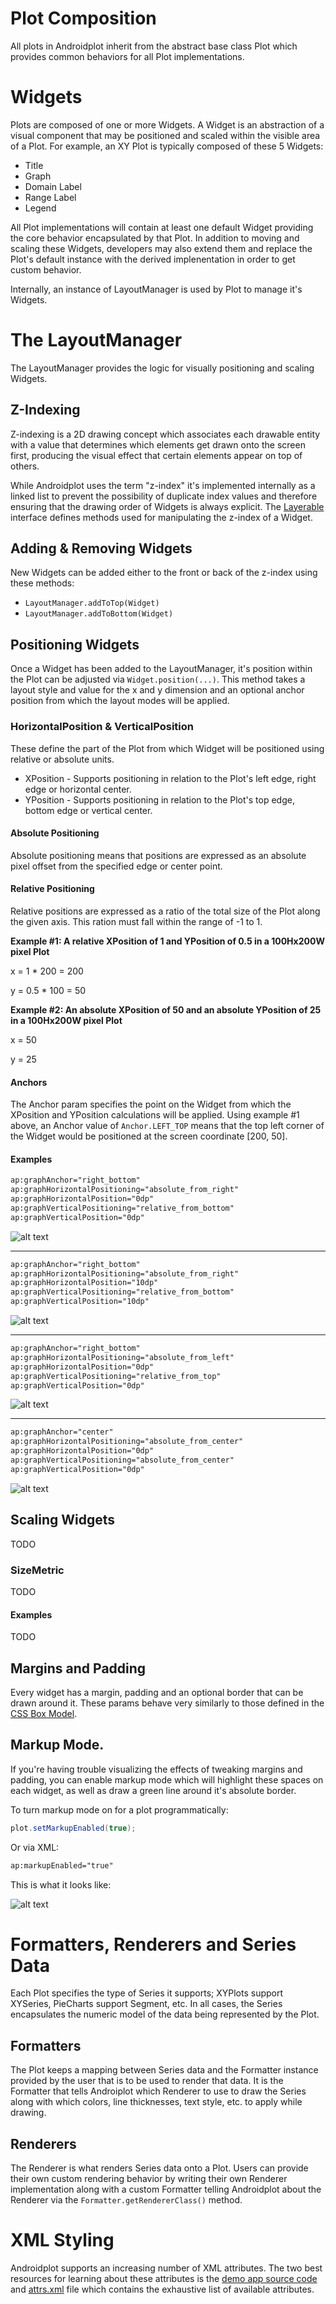 # Plot Composition
All plots in Androidplot inherit from the abstract base class Plot which provides common behaviors
for all Plot implementations.

# Widgets
Plots are composed of one or more Widgets.  A Widget is an abstraction of a visual
component that may be positioned and scaled within the visible area of a Plot.  For example,
an XY Plot is typically composed of these 5 Widgets:

* Title
* Graph
* Domain Label
* Range Label
* Legend

All Plot implementations will contain at least one default Widget providing the core
behavior encapsulated by that Plot.  In addition to moving and scaling these Widgets, developers may
also extend them and replace the Plot's default instance with the derived implenentation in order to 
get custom behavior.

Internally, an instance of LayoutManager is used by Plot to manage it's Widgets.

# The LayoutManager
The LayoutManager provides the logic for visually positioning and scaling Widgets.  

## Z-Indexing
Z-indexing is a 2D drawing concept which associates each drawable entity with a value that determines
which elements get drawn onto the screen first, producing the visual effect that certain elements appear
on top of others.

While Androidplot uses the term "z-index" it's implemented internally as a linked list to prevent the possibility
of duplicate index values and therefore ensuring that the drawing order of Widgets is always explicit.
The [Layerable](../androidplot-core/src/main/java/com/androidplot/util/Layerable.java) interface 
defines methods used for manipulating the z-index of a Widget.

## Adding & Removing Widgets
New Widgets can be added either to the front or back of the z-index using these methods:

* `LayoutManager.addToTop(Widget)`
* `LayoutManager.addToBottom(Widget)`

## Positioning Widgets
Once a Widget has been added to the LayoutManager, it's position within the Plot can be adjusted via
`Widget.position(...)`. This method takes a layout style and value for the x and y dimension and an
optional anchor position from which the layout modes will be applied.

### HorizontalPosition & VerticalPosition
These define the part of the Plot from which Widget will be positioned using relative or absolute units.   

* XPosition - Supports positioning in relation to the Plot's left edge, right edge or horizontal center.
* YPosition - Supports positioning in relation to the Plot's top edge, bottom edge or vertical center.


#### Absolute Positioning
Absolute positioning means that positions are expressed as an absolute pixel offset from the specified 
edge or center point. 

#### Relative Positioning
Relative positions are expressed as a ratio of the total size of the Plot along the given axis.  This
ration must fall within the range of -1 to 1.

**Example #1: A relative XPosition of 1 and YPosition of 0.5 in a 100Hx200W pixel Plot**

x = 1 * 200 = 200

y = 0.5 * 100 = 50

**Example #2: An absolute XPosition of 50 and an absolute YPosition of 25 in a 100Hx200W pixel Plot**

x = 50

y = 25

#### Anchors
The Anchor param specifies the point on the Widget from which the XPosition and YPosition calculations will be applied.
Using example #1 above, an Anchor value of `Anchor.LEFT_TOP` means that  the top left corner of the Widget
would be positioned at the screen coordinate [200, 50].

#### Examples
```xml
ap:graphAnchor="right_bottom"
ap:graphHorizontalPositioning="absolute_from_right"
ap:graphHorizontalPosition="0dp"
ap:graphVerticalPositioning="relative_from_bottom"
ap:graphVerticalPosition="0dp"
```
![alt text](images/positioning/bottom-right-absolute.png "bottom-right-absolute")
***
```xml
ap:graphAnchor="right_bottom"
ap:graphHorizontalPositioning="absolute_from_right"
ap:graphHorizontalPosition="10dp"
ap:graphVerticalPositioning="relative_from_bottom"
ap:graphVerticalPosition="10dp"
```
![alt text](images/positioning/bottom-right-absolute-with-offset.png "bottom-right-absolute-with-offset")
***
```xml
ap:graphAnchor="right_bottom"
ap:graphHorizontalPositioning="absolute_from_left"
ap:graphHorizontalPosition="0dp"
ap:graphVerticalPositioning="relative_from_top"
ap:graphVerticalPosition="0dp"
```
![alt text](images/positioning/top-left-absolute.png "top-left-absolute")
***
```xml
ap:graphAnchor="center"
ap:graphHorizontalPositioning="absolute_from_center"
ap:graphHorizontalPosition="0dp"
ap:graphVerticalPositioning="absolute_from_center"
ap:graphVerticalPosition="0dp"
```
![alt text](images/positioning/center-absolute.png "center-absolute")


## Scaling Widgets
TODO

### SizeMetric
TODO

#### Examples
TODO

## Margins and Padding
Every widget has a margin, padding and an optional border that can be drawn around it.  These params behave 
very similarly to those defined in the [CSS Box Model](http://www.w3schools.com/css/css_boxmodel.asp).

## Markup Mode.
If you're having trouble visualizing the effects of tweaking margins and padding, you can enable
markup mode which will highlight these spaces on each widget, as well as draw a green line around it's
absolute border.  

To turn markup mode on for a plot programmatically:

```java
plot.setMarkupEnabled(true);
```

Or via XML:

```xml
ap:markupEnabled="true"
```

This is what it looks like:

![alt text](images/markup_mode.jpg "markup enabled")

# Formatters, Renderers and Series Data
Each Plot specifies the type of Series it supports; XYPlots support XYSeries, PieCharts support Segment, etc.
In all cases, the Series encapsulates the numeric model of the data being represented by the Plot.

## Formatters 
The Plot keeps a mapping between Series 
data and the Formatter instance provided by the user that is to be used to render that data.  It is the
Formatter that tells Androiplot which Renderer to use to draw the Series along with which colors, line thicknesses,
text style, etc. to apply while drawing.

## Renderers
The Renderer is what renders Series data onto a Plot.  Users can provide their own custom rendering behavior
by writing their own Renderer implementation along with a custom Formatter telling Androidplot about the
Renderer via the `Formatter.getRendererClass()` method.

# XML Styling
Androidplot supports an increasing number of XML attributes.  The two best resources for learning about
these attributes is the [demo app source code](../demoapp) and [attrs.xml](../androidplot-core/src/main/res/values/attrs.xml) file which
contains the exhaustive list of available attributes.